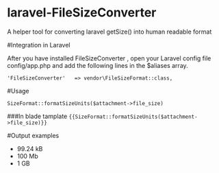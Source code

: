 # laravel-FileSizeConverter
A helper tool for converting laravel getSize() into human readable format

#Integration in Laravel

After you have installed FileSizeConverter , open your Laravel config file config/app.php and add the following lines in the $aliases array.

`'FileSizeConverter'   => vendor\FileSizeFormat::class,`

#Usage

`SizeFormat::formatSizeUnits($attachment->file_size)`

###In blade tamplate
`{{SizeFormat::formatSizeUnits($attachment->file_size)}}`

#Output examples
* 99.24 kB
* 100 Mb
* 1 GB

